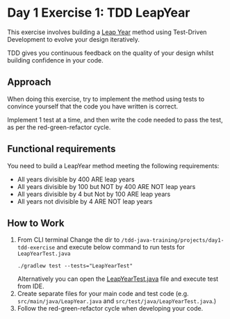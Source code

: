 # Day 1 Exercise 1: TDD LeapYear

This exercise involves building a [Leap Year](https://en.wikipedia.org/wiki/Leap_year) method using Test-Driven Development to evolve your design iteratively. 

TDD gives you continuous feedback on the quality of your design whilst building confidence in your code.

## Approach

When doing this exercise, try to implement the method using tests to convince yourself that the code you have written is correct.

Implement 1 test at a time, and then write the code needed to pass the test, as per the red-green-refactor cycle.

## Functional requirements

You need to build a LeapYear method meeting the following requirements:

- All years divisible by 400 ARE leap years
- All years divisible by 100 but NOT by 400 ARE NOT leap years
- All years divisible by 4 but Not by 100 ARE leap years
- All years not divisible by 4 ARE NOT leap years

## How to Work

1. From CLI terminal Change the dir to `/tdd-java-training/projects/day1-tdd-exercise` and execute below command to run tests for `LeapYearTest.java`
    ```
    ./gradlew test --tests="LeapYearTest"
    ```
   Alternatively you can open the [LeapYearTest.java](../projects/day1-tdd-exercise/src/test/java/LeapYearTest.java) file and execute test from IDE.
2. Create separate files for your main code and test code (e.g. `src/main/java/LeapYear.java` and `src/test/java/LeapYearTest.java`.)
3. Follow the red-green-refactor cycle when developing your code.
